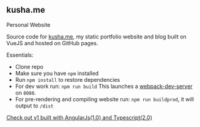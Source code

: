 ## kusha.me
Personal Website

Source code for [kusha.me](https://kusha.me), my static portfolio website and blog built on VueJS and hosted on GitHub pages.

Essentials:
* Clone repo
* Make sure you have `npm` installed
* Run `npm install` to restore dependencies 
* For dev work run: `npm run build` This launches a [webpack-dev-server](https://github.com/webpack/webpack-dev-server) on `8080`. 
* For pre-rendering and compiling website run: `npm run buildprod`, it will output to `/dist`

[Check out v1 built with AngularJs(1.0) and Typescript(2.0)](https://github.com/kushagharahi/kushagharahi.github.io/tree/AngularTS)
